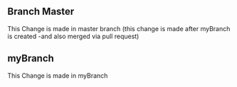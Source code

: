 ## Branch Master
This Change is made in master branch (this change is made after myBranch is created -and also merged via pull request)

## myBranch
This Change is made in myBranch